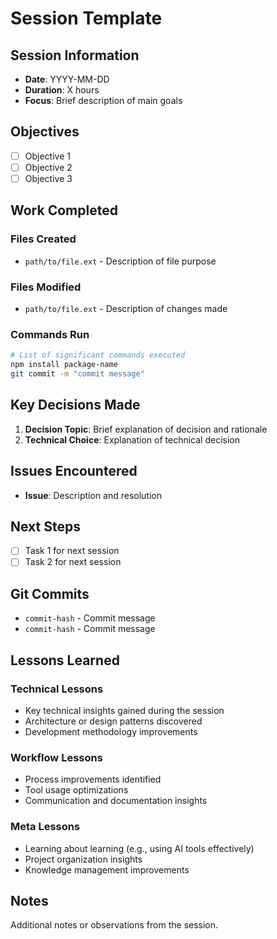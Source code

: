 # Session Template

## Session Information
- **Date**: YYYY-MM-DD
- **Duration**: X hours
- **Focus**: Brief description of main goals

## Objectives
- [ ] Objective 1
- [ ] Objective 2
- [ ] Objective 3

## Work Completed
### Files Created
- `path/to/file.ext` - Description of file purpose

### Files Modified
- `path/to/file.ext` - Description of changes made

### Commands Run
```bash
# List of significant commands executed
npm install package-name
git commit -m "commit message"
```

## Key Decisions Made
1. **Decision Topic**: Brief explanation of decision and rationale
2. **Technical Choice**: Explanation of technical decision

## Issues Encountered
- **Issue**: Description and resolution

## Next Steps
- [ ] Task 1 for next session
- [ ] Task 2 for next session

## Git Commits
- `commit-hash` - Commit message
- `commit-hash` - Commit message

## Lessons Learned
### Technical Lessons
- Key technical insights gained during the session
- Architecture or design patterns discovered
- Development methodology improvements

### Workflow Lessons
- Process improvements identified
- Tool usage optimizations
- Communication and documentation insights

### Meta Lessons
- Learning about learning (e.g., using AI tools effectively)
- Project organization insights
- Knowledge management improvements

## Notes
Additional notes or observations from the session.